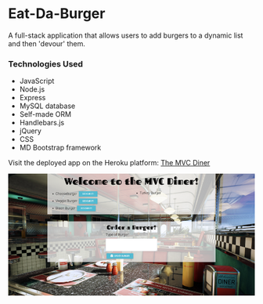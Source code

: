 # Eat-Da-Burger

A full-stack application that allows users to add burgers to a dynamic list and then 'devour' them.

### Technologies Used
- JavaScript
- Node.js
- Express
- MySQL database
- Self-made ORM
- Handlebars.js
- jQuery
- CSS
- MD Bootstrap framework

Visit the deployed app on the Heroku platform: [The MVC Diner](https://salty-shore-33318.herokuapp.com/)

![Screenshot](./public/assets/images/EatDaBurger.png)